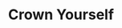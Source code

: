 ---
title: Crown Yourself
link: https://www.instagram.com/p/BjXWi85H2NR/
image: "/img/posts/crown-yourself.jpg"
type: instagram
sequence: "3"
---